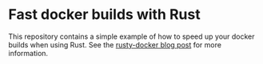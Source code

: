 # Fast docker builds with Rust

This repository contains a simple example of how to speed up your docker builds when using Rust.
See the [rusty-docker blog post](https://brainhive.nl/blog/rusty-docker) for more information.

